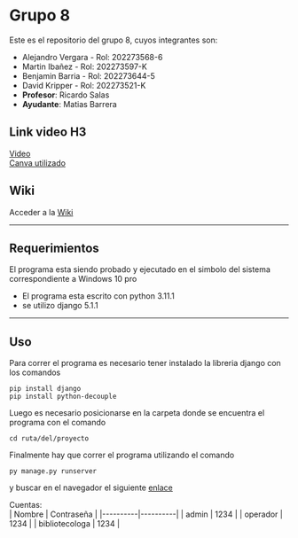 # Grupo 8
Este es el repositorio del grupo 8, cuyos integrantes son:
- Alejandro Vergara - Rol: 202273568-6
- Martin Ibañez - Rol: 202273597-K
- Benjamin Barria - Rol: 202273644-5 
- David Kripper - Rol: 202273521-K
- **Profesor**: Ricardo Salas
- **Ayudante**: Matias Barrera

## Link video H3
[Video](https://youtu.be/A5DkwLJX0dw)  
[Canva utilizado](https://www.canva.com/design/DAGTsEs5RuA/2Uh8WHbqkMN-PdsR7aTAhw/edit)

## Wiki 
Acceder a la [Wiki](https://github.com/Mappo1562/GRUPO8-2024-PROYINF/wiki "WIKI")

---
## Requerimientos
El programa esta siendo probado y ejecutado en el simbolo del sistema correspondiente a Windows 10 pro
- El programa esta escrito con python 3.11.1
- se utilizo django 5.1.1
---
## Uso
Para correr el programa es necesario tener instalado la libreria django con los comandos
```
pip install django
pip install python-decouple
```
Luego es necesario posicionarse en la carpeta donde se encuentra el programa con el comando
```
cd ruta/del/proyecto
```
Finalmente hay que correr el programa utilizando el comando
```
py manage.py runserver
```

y buscar en el navegador el siguiente [enlace](http://127.0.0.1:8000/index)

Cuentas:  
| Nombre | Contraseña | 
|----------|----------|
| admin   | 1234   | 
| operador    | 1234   |
| bibliotecologa | 1234   | 
